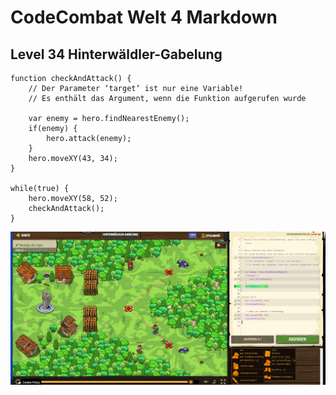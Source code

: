 # CodeCombat Welt 4 Markdown
## Level 34 Hinterwäldler-Gabelung
```
function checkAndAttack() {
    // Der Parameter ‘target‘ ist nur eine Variable!
    // Es enthält das Argument, wenn die Funktion aufgerufen wurde
    
    var enemy = hero.findNearestEnemy();
    if(enemy) {
        hero.attack(enemy);
    }
    hero.moveXY(43, 34);
}

while(true) {
    hero.moveXY(58, 52);
    checkAndAttack();
}
```
![alt text](image-119.png)
